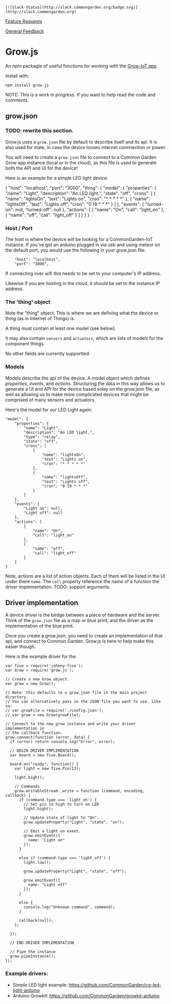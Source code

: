     [![Slack Status](http://slack.commongarden.org/badge.svg)](http://slack.commongarden.org)

[Feature Requests](http://forum.commongarden.org/c/feature-requests)

[General Feedback](http://forum.commongarden.org/c/feedback)

# Grow.js
An npm packagle of useful functions for working with the [Grow-IoT app](https://github.com/CommonGarden/Grow-IoT).

Install with:

    npm install grow.js

NOTE: This is a work in progress. If you want to help read the code and comments.

## grow.json

### TOD0: rewrite this section.

Grow.js uses a `grow.json` file by default to describe itself and its api. It is also used for state, in case the device looses internet connnection or power.

You will need to create a `grow.json` file to connect to a Common Garden Grow app instance (local or in the cloud), as this file is used to generate both the API and UI for the device!

Here is an example for a simple LED light device:

{
    "host": "localhost",
    "port": "3000",
    "thing": {
        "model": {
            "properties": {
                "name": "Light",
                "description": "An LED light.",
                "state": "off",
                "crons": [
                    {
                        "name": "lightsOn",
                        "text": "Lights on",
                        "cron": "* * * * *"
                    },
                    {
                        "name": "lightsOff",
                        "text": "Lights off",
                        "cron": "0 19 * * *"
                    }
                ]
            },
            "events": {
                "turned-on": null,
                "turned-off": null
            },
            "actions": [
                {
                    "name": "On",
                    "call": "light_on"
                },
                {
                    "name": "off",
                    "call": "light_off"
                }
            ]
        }
    }
}

### Host / Port
The host is where the device will be looking for a CommonGarden-IoT instance. If you've got an arduino plugged in via usb and using meteor on the default port, you would use the following in your grow.json file:

```
    "host": "localhost",
    "port": "3000",
```

If connecting over wifi this needs to be set to your computer's IP address.

Likewise if you are hosting in the cloud, it should be set to the instance IP address.

### The 'thing' object
Note the "thing" object. This is where we are defining what the device or thing (as in Internet of Things) *is*. 

A thing must contain at least one model (see below).

It may also contain `sensors` and `actuators`, which are lists of models for the component things.

No other fields are currently supportted.

### Models
Models describe the api of the device. A model object which defines *properties*, *events*, and *actions*. Structuring the data in this way allows us to generate a UI and API for the device based soley on the grow.json file, as well as allowing us to make more complicated devices that might be comprised of many sensors and actuators.

Here's the model for our LED Light again:

```
"model": {
    "properties": {
        "name": "Light",
        "description": "An LED light.",
        "type": "relay",
        "state": "off",
        "crons": [
            {
                "name": "lightsOn",
                "text": "Lights on",
                "cron": "* * * * *"
            },
            {
                "name": "lightsOff",
                "text": "Lights off",
                "cron": "0 19 * * *"
            }
        ]
    },
    "events": {
        "Light on": null,
        "Light off": null
    },
    "actions": [
        {
            "name": "On",
            "call": "light_on"
        },
        {
            "name": "off",
            "call": "light_off"
        }
    ]
}

```

Note, actions are a list of action objects. Each of them will be listed in the UI under there `name`. The `call` property reference the name of a function the driver implementation. TODO: support arguments.

## Driver implementation
A device driver is the birdge between a piece of hardware and the server. Think of the `grow.json` file as a map or blue print, and the driver as the implementation of the blue print.

Once you create a grow.json, you need to create an implementation of that api, and connect to Common Garden. Grow.js is here to help make this easier though.

Here is the example driver for the 

```
var five = require('johnny-five');
var Grow = require('grow.js');

// Create a new Grow object.
var grow = new Grow();

// Note: this defaults to a grow.json file in the main project directory.
// You can alternatively pass in the JSON file you want to use. Like so:
// var growFile = require('./config.json');
// var grow = new Grow(growFile);

// Connect to the new grow instance and write your driver implementation in
// the callback function.
grow.connect(function (error, data) {
  if (error) return console.log("Error", error);

  // BEGIN DRIVER IMPLEMENTATION
  var board = new five.Board();
  
  board.on("ready", function() {
    var light = new five.Pin(13);

    light.high();
    
    // Commands
    grow.writableStream._write = function (command, encoding, callback) {
      if (command.type === 'light_on') {
        // Set pin to high to turn on LED
        light.high();
        
        // Update state of light to "On".
        grow.updateProperty("Light", "state", "on");

        // Emit a light on event.
        grow.emitEvent({
          name: "Light on"
        });
      }

      else if (command.type === 'light_off') {
        light.low();

        grow.updateProperty("Light", "state", "off");

        grow.emitEvent({
          name: "Light off"
        });
      }

      else {
        console.log("Unknown command", command);
      }

      callback(null);
    };

  });

  // END DRIVER IMPLEMENTATION

  // Pipe the instance
  grow.pipeInstance();
});

```

### Example drivers:

* Simple LED light example: https://github.com/CommonGarden/cg-led-light-arduino
* Arduino Growkit: https://github.com/CommonGarden/growkit-arduino


